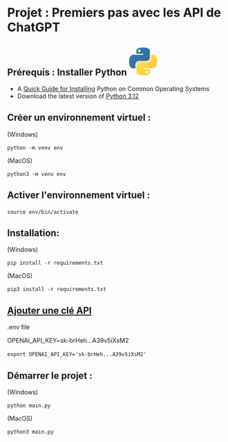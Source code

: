 # Projet : Premiers pas avec les API de ChatGPT

## **Prérequis : Installer Python** ![Python](img/python_65.png)

- A [Quick Guide for Installing](https://github.com/PackeTsar/Install-Python/blob/master/README.md#install-python-) Python on Common Operating Systems
- Download the latest version of [Python 3.12](https://www.python.org/downloads/)

## Créer un environnement virtuel :

(Windows)
```
python -m venv env
```

(MacOS)
```
python3 -m venv env
```

## Activer l'environnement virtuel :

```
source env/bin/activate
```

## Installation:
(Windows)
```
pip install -r requirements.txt
```

(MacOS)

```
pip3 install -r requirements.txt
```

## [Ajouter une clé API](https://platform.openai.com/account/api-keys)

.env file

OPENAI_API_KEY=sk-brHeh...A39v5iXsM2

`export OPENAI_API_KEY='sk-brHeh...A39v5iXsM2'`


## Démarrer le projet :

(Windows)
```
python main.py
```

(MacOS)
```
python3 main.py
```
